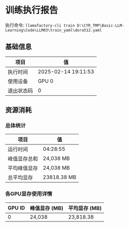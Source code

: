 # 训练执行报告
执行命令: `llamafactory-cli train D:\CYR_TMP\Basic-LLM-Learning\Code\LLM03\train_yaml\dora512.yaml`
## 基础信息
| 项目        | 值                           |
|-------------|------------------------------|
| 执行时间    | 2025-02-14 19:11:53 |
| 使用设备    | GPU 0          |
| 退出状态码  | 0                   |

## 资源消耗
### 总体统计
| 项目             | 值                 |
|------------------|--------------------|
| 运行时间         | 04:28:55           |
| 峰值显存总和     | 24,038 MB          |
| 平均峰值显存     | 24,038 MB          |
| 总平均显存       | 23818.38 MB          |

### 各GPU显存使用详情
| GPU ID | 峰值显存 (MB) | 平均显存 (MB) |
|--------|---------------|---------------|
| 0      |        24,038 |     23,818.38 |

